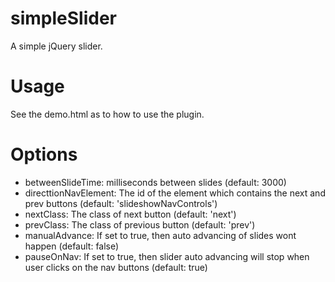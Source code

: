 simpleSlider
============

A simple jQuery slider.

Usage
======

See the demo.html as to how to use the plugin.

Options
=======

* betweenSlideTime: milliseconds between slides (default: 3000)
* directtionNavElement: The id of the element which contains the next and prev buttons (default: 'slideshowNavControls')
* nextClass: The class of next button (default: 'next')
* prevClass: The class of previous button (default: 'prev')
* manualAdvance: If set to true, then auto advancing of slides wont happen (default: false)
* pauseOnNav: If set to true, then slider auto advancing will stop when user clicks on the nav buttons (default: true)
